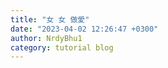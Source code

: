 ```yaml
---
title: "女 女 做愛"
date: "2023-04-02 12:26:47 +0300"
author: NrdyBhu1
category: tutorial blog
---
```

